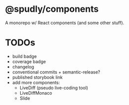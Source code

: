 # @spudly/components

A monorepo w/ React components (and some other stuff).

# TODOs

- build badge
- coverage badge
- changelog
- conventional commits + semantic-release?
- published storybook link
- add more components:
  - LiveDiff (pseudo live-coding tool)
  - LiveDiffMonaco
  - Slide
